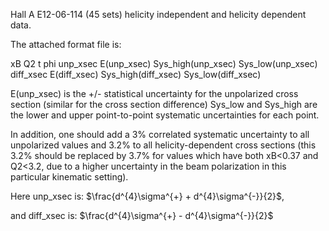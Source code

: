 Hall A E12-06-114 (45 sets) helicity independent and helicity dependent data.

The attached format file is:

xB Q2 t phi unp_xsec E(unp_xsec) Sys_high(unp_xsec) Sys_low(unp_xsec) diff_xsec E(diff_xsec) Sys_high(diff_xsec) Sys_low(diff_xsec)

E(unp_xsec) is the +/- statistical uncertainty for the unpolarized cross section (similar for the cross section difference)
Sys_low and Sys_high are the lower and upper point-to-point systematic uncertainties for each point.

In addition, one should add a 3% correlated systematic uncertainty to all unpolarized values and 3.2% to all helicity-dependent cross sections (this 3.2% should be replaced by 3.7% for values which have both xB<0.37 and Q2<3.2, due to a higher uncertainty in the beam polarization in this particular kinematic setting).

Here unp_xsec is: $\frac{d^{4}\sigma^{+} + d^{4}\sigma^{-}}{2}$,

and diff_xsec is: $\frac{d^{4}\sigma^{+} - d^{4}\sigma^{-}}{2}$



